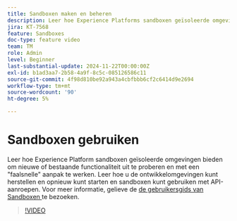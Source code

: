 ```yaml
---
title: Sandboxen maken en beheren
description: Leer hoe Experience Platforms sandboxen geïsoleerde omgevingen bieden om nieuwe of bestaande functionaliteit uit te proberen en met een faalsnelle aanpak te werken. Leer hoe u de ontwikkelomgevingen kunt herstellen en opnieuw kunt starten en sandboxen kunt gebruiken met API-aanroepen.
jira: KT-7568
feature: Sandboxes
doc-type: feature video
team: TM
role: Admin
level: Beginner
last-substantial-update: 2024-11-22T00:00:00Z
exl-id: b1ad3aa7-2b58-4a9f-8c5c-085126586c11
source-git-commit: 4f98d810be92a943a4cbfbbb6cf2c6414d9e2694
workflow-type: tm+mt
source-wordcount: '90'
ht-degree: 5%

---
```


# Sandboxen gebruiken

Leer hoe Experience Platform sandboxen geïsoleerde omgevingen bieden om nieuwe of bestaande functionaliteit uit te proberen en met een &quot;faalsnelle&quot; aanpak te werken. Leer hoe u de ontwikkelomgevingen kunt herstellen en opnieuw kunt starten en sandboxen kunt gebruiken met API-aanroepen. Voor meer informatie, gelieve de [ de gebruikersgids van Sandboxen ](https://experienceleague.adobe.com/docs/experience-platform/sandbox/home.html?lang=nl) te bezoeken.

>[!VIDEO](https://video.tv.adobe.com/v/29838/?learn=on)
